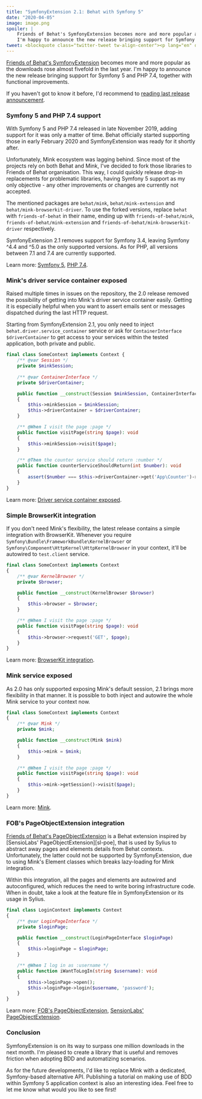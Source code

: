```yaml
---
title: "SymfonyExtension 2.1: Behat with Symfony 5" 
date: "2020-04-05"
image: image.png
spoiler: |
    Friends of Behat's SymfonyExtension becomes more and more popular as the downloads rose almost fivefold in the last year.
    I'm happy to announce the new release bringing support for Symfony 5 and PHP 7.4, together with functional improvements.
tweet: <blockquote class="twitter-tweet tw-align-center"><p lang="en" dir="ltr">Eager to use <a href="https://twitter.com/BehatPHP?ref_src=twsrc%5Etfw">@BehatPHP</a> in your <a href="https://twitter.com/symfony?ref_src=twsrc%5Etfw">@symfony</a> 5 application? The latest release of FriendsOfBehat&#39;s SymfonyExtension comes to the rescue! Symfony 5 and PHP 7.4 support, better Mink and BrowserKit integrations and a few more improvements included. <a href="https://t.co/yYRH9J2knh">https://t.co/yYRH9J2knh</a></p>&mdash; Kamil Kokot (@pamilme) <a href="https://twitter.com/pamilme/status/1246770622677557248?ref_src=twsrc%5Etfw">April 5, 2020</a></blockquote> <script async src="https://platform.twitter.com/widgets.js" charset="utf-8"></script>
---
```


[Friends of Behat's SymfonyExtension][fob-se] becomes more and more popular as the downloads rose almost fivefold in the last year.
I'm happy to announce the new release bringing support for Symfony 5 and PHP 7.4, together with functional improvements.

If you haven't got to know it before, I'd recommend to [reading last release announcement][fob-se-20-blogpost].

### Symfony 5 and PHP 7.4 support

With Symfony 5 and PHP 7.4 released in late November 2019, adding support for it was only a matter of time.
Behat officially started supporting those in early February 2020 and SymfonyExtension was ready for it shortly after. 

Unfortunately, Mink ecosystem was lagging behind. Since most of the projects rely on both Behat and Mink,
I've decided to fork those libraries to Friends of Behat organisation. This way, I could quickly release drop-in replacements
for problematic libraries, having Symfony 5 support as my only objective - any other improvements or changes are currently not accepted. 

The mentioned packages are `behat/mink`, `behat/mink-extension` and `behat/mink-browserkit-driver`. To use the
forked versions, replace `behat` with `friends-of-behat` in their name, ending up with `friends-of-behat/mink`,
`friends-of-behat/mink-extension` and `friends-of-behat/mink-browserkit-driver` respectively.

SymfonyExtension 2.1 removes support for Symfony 3.4, leaving Symfony ^4.4 and ^5.0 as the only supported versions. As for PHP,
all versions between 7.1 and 7.4 are currently supported.

Learn more: [Symfony 5](https://github.com/FriendsOfBehat/SymfonyExtension/pull/100), [PHP 7.4](https://github.com/FriendsOfBehat/SymfonyExtension/pull/107).

### Mink's driver service container exposed

Raised multiple times in issues on the repository, the 2.0 release removed the possibility of getting into Mink's driver
service container easily. Getting it is especially helpful when you want to assert emails sent or messages dispatched during the
last HTTP request. 

Starting from SymfonyExtension 2.1, you only need to inject `behat.driver.service_container` service or ask for
`ContainerInterface $driverContainer` to get access to your services within the tested application, both private and public.

```php
final class SomeContext implements Context {
    /** @var Session */
    private $minkSession;
    
    /** @var ContainerInterface */
    private $driverContainer;

    public function __construct(Session $minkSession, ContainerInterface $driverContainer)
    {
        $this->minkSession = $minkSession;
        $this->driverContainer = $driverContainer;
    }

    /** @When I visit the page :page */
    public function visitPage(string $page): void
    {
        $this->minkSession->visit($page);
    }

    /** @Then the counter service should return :number */
    public function counterServiceShouldReturn(int $number): void
    {
        assert($number === $this->driverContainer->get('App\Counter')->getCount());
    }
}
```

Learn more: [Driver service container exposed](https://github.com/FriendsOfBehat/SymfonyExtension/pull/116).

### Simple BrowserKit integration

If you don't need Mink's flexibility, the latest release contains a simple integration with BrowserKit. Whenever you
require `Symfony\Bundle\FrameworkBundle\KernelBrowser` or `Symfony\Component\HttpKernel\HttpKernelBrowser` in your context,
it'll be autowired to `test.client` service.

```php
final class SomeContext implements Context 
{
    /** @var KernelBrowser */
    private $browser;

    public function __construct(KernelBrowser $browser)
    {
        $this->browser = $browser;
    }

    /** @When I visit the page :page */
    public function visitPage(string $page): void
    {
        $this->browser->request('GET', $page);
    }
}
```

Learn more: [BrowserKit integration](https://github.com/FriendsOfBehat/SymfonyExtension/pull/82).

### Mink service exposed

As 2.0 has only supported exposing Mink's default session, 2.1 brings more flexibility in that manner. It is possible
to both inject and autowire the whole Mink service to your context now.

```php
final class SomeContext implements Context
{
    /** @var Mink */
    private $mink;

    public function __construct(Mink $mink)
    {
        $this->mink = $mink;
    }

    /** @When I visit the page :page */
    public function visitPage(string $page): void
    {
        $this->mink->getSession()->visit($page);
    }
}
```

Learn more: [Mink](https://github.com/FriendsOfBehat/SymfonyExtension/pull/69).

### FOB's PageObjectExtension integration

[Friends of Behat's PageObjectExtension][fob-poe] is a Behat extension inspired by [SensioLabs' PageObjectExtension][sl-poe],
that is used by Sylius to abstract away pages and elements details from Behat contexts. Unfortunately, the latter could
not be supported by SymfonyExtension, due to using Mink's Element classes which breaks lazy-loading for Mink integration.

Within this integration, all the pages and elements are autowired and autoconfigured, which reduces the need to write
boring infrastructure code. When in doubt, take a look at the feature file in SymfonyExtension or its usage in Sylius.

```php
final class LoginContext implements Context
{
    /** @var LoginPageInterface */
    private $loginPage;

    public function __construct(LoginPageInterface $loginPage)
    {
        $this->loginPage = $loginPage;
    }

    /** @When I log in as :username */
    public function iWantToLogIn(string $username): void
    {
        $this->loginPage->open();
        $this->loginPage->login($username, 'password');
    }
}
```

Learn more: [FOB's PageObjectExtension](https://github.com/FriendsOfBehat/SymfonyExtension/pull/105), [SensionLabs' PageObjectExtension](https://github.com/FriendsOfBehat/SymfonyExtension/issues/99).
 
### Conclusion

SymfonyExtension is on its way to surpass one million downloads in the next month. I'm pleased to create a library that
is useful and removes friction when adopting BDD and automatizing scenarios. 

As for the future developments, I'd like to replace Mink with a dedicated, Symfony-based alternative API. 
Publishing a tutorial on making use of BDD within Symfony 5 application context is also an interesting idea.
Feel free to let me know what would you like to see first! 

[fob-poe]: https://github.com/FriendsOfBehat/PageObjectExtension
[fob-se]: https://github.com/FriendsOfBehat/SymfonyExtension
[fob-se-20-blogpost]: https://kamilkokot.com/tame-behat-with-the-brand-new-symfony-extension/
